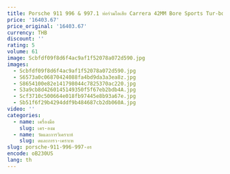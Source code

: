 ```yaml
---
title: Porsche 911 996 & 997.1 ท่อร่วมไอเสีย Carrera 42MM Bore Sports Tur-bo ส่วนหัวท่อไอเสีย
price: '16403.67'
price_original: '16403.67'
currency: THB
discount: ''
rating: 5
volume: 61
image: Scbfdf09f8d6f4ac9af1f52078a072d590.jpg
images:
  - Scbfdf09f8d6f4ac9af1f52078a072d590.jpg
  - S6573a0c06870424088fa4bd9da3a3ea8z.jpg
  - S8654100e82e141798044c7825370ac220.jpg
  - S3a9cb8d4260145149350f5f67eb2bdb4A.jpg
  - Scf3710c500664e018fb97445e8b93a67e.jpg
  - Sb51f6f29b4294ddf9b484687cb2db060A.jpg
video: ''
categories:
  - name: เครื่องมือ
    slug: เคร-องม
  - name: วัดและการวิเคราะห์
    slug: ดและการว-เคราะห
slug: porsche-911-996-997-อร
encode: oB230US
lang: th
---
```

  